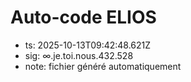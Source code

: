 # Auto-code ELIOS
- ts: 2025-10-13T09:42:48.621Z
- sig: ∞.je.toi.nous.432.528
- note: fichier généré automatiquement